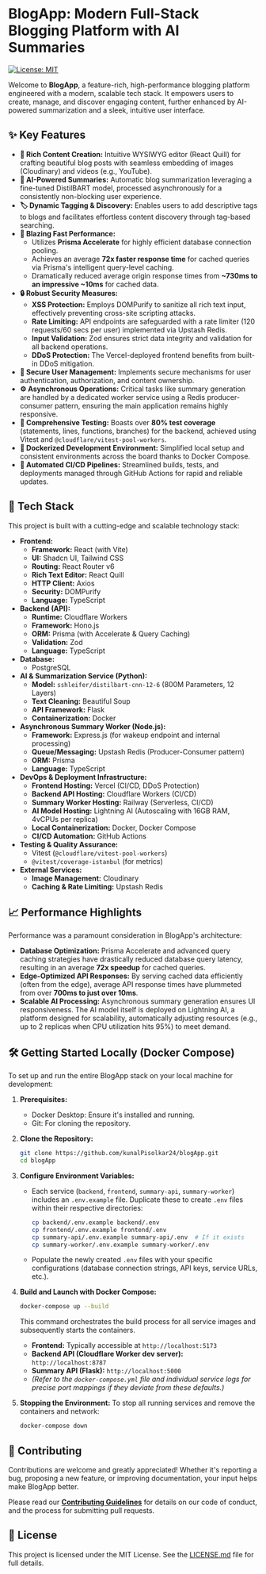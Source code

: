 # BlogApp: Modern Full-Stack Blogging Platform with AI Summaries

[![License: MIT](https://img.shields.io/badge/License-MIT-yellow.svg)](https://opensource.org/licenses/MIT)


Welcome to **BlogApp**, a feature-rich, high-performance blogging platform engineered with a modern, scalable tech stack. It empowers users to create, manage, and discover engaging content, further enhanced by AI-powered summarization and a sleek, intuitive user interface.



## ✨ Key Features

*   **📝 Rich Content Creation:** Intuitive WYSIWYG editor (React Quill) for crafting beautiful blog posts with seamless embedding of images (Cloudinary) and videos (e.g., YouTube).
*   **🤖 AI-Powered Summaries:** Automatic blog summarization leveraging a fine-tuned DistilBART model, processed asynchronously for a consistently non-blocking user experience.
*   **🏷️ Dynamic Tagging & Discovery:** Enables users to add descriptive tags to blogs and facilitates effortless content discovery through tag-based searching.
*   **🚀 Blazing Fast Performance:**
    *   Utilizes **Prisma Accelerate** for highly efficient database connection pooling.
    *   Achieves an average **72x faster response time** for cached queries via Prisma's intelligent query-level caching.
    *   Dramatically reduced average origin response times from **~730ms to an impressive ~10ms** for cached data.
*   **🔒 Robust Security Measures:**
    *   **XSS Protection:** Employs DOMPurify to sanitize all rich text input, effectively preventing cross-site scripting attacks.
    *   **Rate Limiting:** API endpoints are safeguarded with a rate limiter (120 requests/60 secs per user) implemented via Upstash Redis.
    *   **Input Validation:** Zod ensures strict data integrity and validation for all backend operations.
    *   **DDoS Protection:** The Vercel-deployed frontend benefits from built-in DDoS mitigation.
*   **👤 Secure User Management:** Implements secure mechanisms for user authentication, authorization, and content ownership.
*   **⚙️ Asynchronous Operations:** Critical tasks like summary generation are handled by a dedicated worker service using a Redis producer-consumer pattern, ensuring the main application remains highly responsive.
*   **🧪 Comprehensive Testing:** Boasts over **80% test coverage** (statements, lines, functions, branches) for the backend, achieved using Vitest and `@cloudflare/vitest-pool-workers`.
*   **🐳 Dockerized Development Environment:** Simplified local setup and consistent environments across the board thanks to Docker Compose.
*   **🔄 Automated CI/CD Pipelines:** Streamlined builds, tests, and deployments managed through GitHub Actions for rapid and reliable updates.

## 🚀 Tech Stack

This project is built with a cutting-edge and scalable technology stack:

*   **Frontend:**
    *   **Framework:** React (with Vite)
    *   **UI:** Shadcn UI, Tailwind CSS
    *   **Routing:** React Router v6
    *   **Rich Text Editor:** React Quill
    *   **HTTP Client:** Axios
    *   **Security:** DOMPurify
    *   **Language:** TypeScript
*   **Backend (API):**
    *   **Runtime:** Cloudflare Workers
    *   **Framework:** Hono.js
    *   **ORM:** Prisma (with Accelerate & Query Caching)
    *   **Validation:** Zod
    *   **Language:** TypeScript
*   **Database:**
    *   PostgreSQL
*   **AI & Summarization Service (Python):**
    *   **Model:** `sshleifer/distilbart-cnn-12-6` (800M Parameters, 12 Layers)
    *   **Text Cleaning:** Beautiful Soup
    *   **API Framework:** Flask
    *   **Containerization:** Docker
*   **Asynchronous Summary Worker (Node.js):**
    *   **Framework:** Express.js (for wakeup endpoint and internal processing)
    *   **Queue/Messaging:** Upstash Redis (Producer-Consumer pattern)
    *   **ORM:** Prisma
    *   **Language:** TypeScript
*   **DevOps & Deployment Infrastructure:**
    *   **Frontend Hosting:** Vercel (CI/CD, DDoS Protection)
    *   **Backend API Hosting:** Cloudflare Workers (CI/CD)
    *   **Summary Worker Hosting:** Railway (Serverless, CI/CD)
    *   **AI Model Hosting:** Lightning AI (Autoscaling with 16GB RAM, 4vCPUs per replica)
    *   **Local Containerization:** Docker, Docker Compose
    *   **CI/CD Automation:** GitHub Actions
*   **Testing & Quality Assurance:**
    *   Vitest (`@cloudflare/vitest-pool-workers`)
    *   `@vitest/coverage-istanbul` (for metrics)
*   **External Services:**
    *   **Image Management:** Cloudinary
    *   **Caching & Rate Limiting:** Upstash Redis

## 📈 Performance Highlights

Performance was a paramount consideration in BlogApp's architecture:

*   **Database Optimization:** Prisma Accelerate and advanced query caching strategies have drastically reduced database query latency, resulting in an average **72x speedup** for cached queries.
*   **Edge-Optimized API Responses:** By serving cached data efficiently (often from the edge), average API response times have plummeted from over **700ms to just over 10ms**.
*   **Scalable AI Processing:** Asynchronous summary generation ensures UI responsiveness. The AI model itself is deployed on Lightning AI, a platform designed for scalability, automatically adjusting resources (e.g., up to 2 replicas when CPU utilization hits 95%) to meet demand.

## 🛠️ Getting Started Locally (Docker Compose)

To set up and run the entire BlogApp stack on your local machine for development:

1.  **Prerequisites:**
    *   Docker Desktop: Ensure it's installed and running.
    *   Git: For cloning the repository.
2.  **Clone the Repository:**
    ```bash
    git clone https://github.com/kunalPisolkar24/blogApp.git
    cd blogApp
    ```
3.  **Configure Environment Variables:**
    *   Each service (`backend`, `frontend`, `summary-api`, `summary-worker`) includes an `.env.example` file. Duplicate these to create `.env` files within their respective directories:
        ```bash
        cp backend/.env.example backend/.env
        cp frontend/.env.example frontend/.env
        cp summary-api/.env.example summary-api/.env  # If it exists
        cp summary-worker/.env.example summary-worker/.env
        ```
    *   Populate the newly created `.env` files with your specific configurations (database connection strings, API keys, service URLs, etc.).
4.  **Build and Launch with Docker Compose:**
    ```bash
    docker-compose up --build
    ```
    This command orchestrates the build process for all service images and subsequently starts the containers.
    *   **Frontend:** Typically accessible at `http://localhost:5173`
    *   **Backend API (Cloudflare Worker dev server):** `http://localhost:8787`
    *   **Summary API (Flask):** `http://localhost:5000`
    *   *(Refer to the `docker-compose.yml` file and individual service logs for precise port mappings if they deviate from these defaults.)*

5.  **Stopping the Environment:**
    To stop all running services and remove the containers and network:
    ```bash
    docker-compose down
    ```

## 🤝 Contributing

Contributions are welcome and greatly appreciated! Whether it's reporting a bug, proposing a new feature, or improving documentation, your input helps make BlogApp better.

Please read our [**Contributing Guidelines**](CONTRIBUTING.md) for details on our code of conduct, and the process for submitting pull requests.

## 📄 License

This project is licensed under the MIT License. See the [LICENSE.md](LICENSE.md) file for full details.